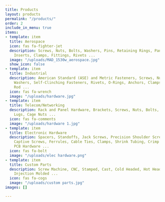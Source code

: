 ```yaml
---
title: Products
layout: products
permalink: "/products/"
order: 2
include_in_menu: true
items:
- template: item
  title: Aerospace
  icon: fas fa-fighter-jet
  description: Screws, Nuts, Bolts, Washers, Pins, Retaining Rings, Panel Hardware,
    Inserts, Clamps, Fittings, Rivets ...
  image: "/uploads/MAD_1530w_aerospace.jpg"
  show_icon: false
- template: item
  title: Industrial
  description: American Standard (ASE) and Metric Fasteners, Screws, Nuts, Bolts,
    Washers, Self-Clinching Fasteners, Rivets, O-Rings, Anchors, Clamps, Threaded
    Rod ...
  icon: fas fa-wrench
  image: "/uploads/hardware.jpg"
- template: item
  title: Telecom/Networking
  description: Rack and Panel Hardware, Brackets, Screws, Nuts, Bolts, Washers, Grounding
    Lugs, Cage Nuts ...
  icon: fas fa-comments
  image: "/uploads/hardware 1.jpg"
- template: item
  title: Electronic Hardware
  description: Spacers, Standoffs, Jack Screws, Precision Shoulder Screws, Handles,
    Captive Screws, Ferrules, Cable Ties, Clamps, Shrink Tubing, Crimp Terminals,
    PCB Hardware ...
  icon: fas fa-bolt
  image: "/uploads/elec hardware.png"
- template: item
  title: Custom Parts
  description: Screw Machine, CNC, Stamped, Cast, Cold Headed, Hot Headed, Forged,
    Injection Molded ...
  icon: fas fa-cogs
  image: "/uploads/custom parts.jpg"
images: []

---
```

